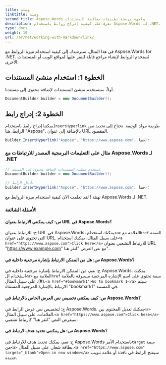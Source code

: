 ```yaml
---
title: وصلة
linktitle: وصلة
second_title: Aspose.Words واجهة برمجة تطبيقات معالجة المستندات
description: تعرف على كيفية إدراج روابط باستخدام Aspose.Words لـ .NET. دليل خطوة بخطوة.
type: docs
weight: 10
url: /ar/net/working-with-markdown/link/
---
```


في هذا المثال، سنرشدك إلى كيفية استخدام ميزة الروابط مع Aspose.Words for .NET. تُستخدم الروابط لإنشاء مراجع قابلة للنقر عليها لمواقع الويب أو المستندات الأخرى.

## الخطوة 1: استخدام منشئ المستندات

أولاً، سنستخدم منشئ المستندات لإضافة محتوى إلى مستندنا.

```csharp
DocumentBuilder builder = new DocumentBuilder();
```

## الخطوة 2: إدراج رابط

 يمكننا إدراج رابط باستخدام`InsertHyperlink` طريقة مولد الوثيقة. نحتاج إلى تحديد نص الرابط، هنا "Aspose"، بالإضافة إلى عنوان URL المقصود.

```csharp
builder.InsertHyperlink("Aspose", "https://www.aspose.com"، خطأ)؛
```

### مثال على التعليمات البرمجية المصدر للارتباطات مع Aspose.Words لـ .NET


```csharp
// استخدم منشئ المستندات لإضافة محتوى إلى المستند.
DocumentBuilder builder = new DocumentBuilder();

// أدخل الرابط.
builder.InsertHyperlink("Aspose", "https://www.aspose.com"، خطأ)؛
```
تهنئة ! لقد تعلمت الآن كيفية استخدام ميزة الروابط مع Aspose.Words لـ .NET.


### الأسئلة الشائعة

#### س: كيف يمكنني الارتباط بعنوان URL في Aspose.Words؟

 ج: للارتباط بعنوان URL في Aspose.Words، يمكنك استخدام`<a>` العلامة مع`href` السمة التي تحتوي على عنوان URL. على سبيل المثال، يمكنك استخدام`<a href="https://www.aspose.com">Click Here</a>` للارتباط التشعبي بعنوان URL "https://www.example.com" مع نص العرض "انقر هنا".

#### س: هل من الممكن الارتباط بإشارة مرجعية داخلية في Aspose.Words؟

 ج: نعم، من الممكن الارتباط بإشارة مرجعية داخلية في Aspose.Words. يمكنك استخدام ال`<a>` العلامة مع`href` سمة تحتوي على اسم الإشارة المرجعية مسبوقة بالعلامة (#). على سبيل المثال،`<a href="#bookmark1">Go to bookmark 1</a>` سيتم الارتباط بالإشارة المرجعية المسماة "bookmark1" في المستند.

#### س: كيف يمكنني تخصيص نص العرض الخاص بالارتباط في Aspose.Words؟

ج: لتخصيص نص عرض الرابط في Aspose.Words، يمكنك تعديل المحتوى بين`<a>` العلامات. على سبيل المثال،`<a href="https://www.aspose.com">Click here</a>` سيعرض النص "انقر هنا" كارتباط تشعبي.

#### س: هل يمكنني تحديد هدف لارتباط في Aspose.Words؟

 ج: نعم، يمكنك تحديد هدف للارتباط في Aspose.Words باستخدام الأمر`target` سمة من`<a>` بطاقة شعار. على سبيل المثال،`<a href="https://www.aspose.com" target="_blank">Open in new window</a>` سيفتح الرابط في نافذة أو علامة تبويب جديدة.